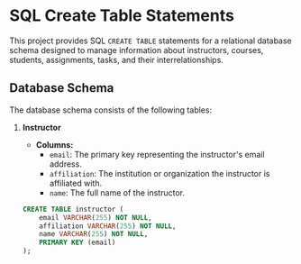 # SQL Create Table Statements

This project provides SQL `CREATE TABLE` statements for a relational database schema designed to manage information about instructors, courses, students, assignments, tasks, and their interrelationships.

## Database Schema

The database schema consists of the following tables:

1. **Instructor**
   - **Columns:**
     - `email`: The primary key representing the instructor's email address.
     - `affiliation`: The institution or organization the instructor is affiliated with.
     - `name`: The full name of the instructor.

   ```sql
   CREATE TABLE instructor (
       email VARCHAR(255) NOT NULL,
       affiliation VARCHAR(255) NOT NULL,
       name VARCHAR(255) NOT NULL,
       PRIMARY KEY (email)
   );
